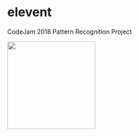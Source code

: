 # elevent
CodeJam 2018 Pattern Recognition Project


<img src="https://raw.githubusercontent.com/arasatasaygin/openlogos/master/docs/logos/blush.jpg" width="200" />
